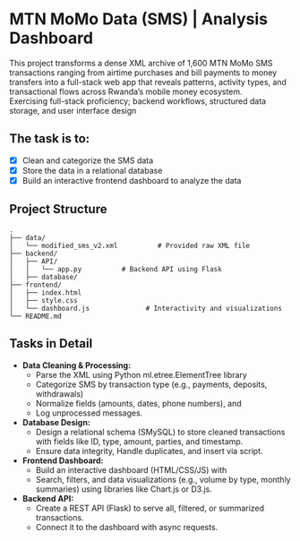 # MTN MoMo Data (SMS) | Analysis Dashboard
This project transforms a dense XML archive of 1,600 MTN MoMo SMS transactions ranging from airtime purchases and bill payments to money transfers into a full-stack web app that reveals patterns, activity types, and transactional flows across Rwanda’s mobile money ecosystem.  
Exercising full-stack proficiency; backend workflows, structured data storage, and user interface design

## The task is to:
- [x] Clean and categorize the SMS data
- [x] Store the data in a relational database
- [x] Build an interactive frontend dashboard to analyze the data

 ## Project Structure
 ```
.
├── data/
│   └── modified_sms_v2.xml          # Provided raw XML file
├── backend/
│   ├── API/
│   │   └── app.py          # Backend API using Flask       
│   ├── database/      
├── frontend/
│   ├── index.html
│   ├── style.css
│   └── dashboard.js              # Interactivity and visualizations        
└── README.md
```
## Tasks in Detail
- **Data Cleaning & Processing:**  
  - Parse the XML using Python ml.etree.ElementTree library
  - Categorize SMS by transaction type (e.g., payments, deposits, withdrawals)
  - Normalize fields (amounts, dates, phone numbers), and
  - Log unprocessed messages.
- **Database Design:**  
  - Design a relational schema (SMySQL) to store cleaned transactions with fields like ID, type, amount, parties, and timestamp.
  - Ensure data integrity, Handle duplicates, and insert via script.
- **Frontend Dashboard:**  
  - Build an interactive dashboard (HTML/CSS/JS) with
  - Search, filters, and data visualizations (e.g., volume by type, monthly summaries) using libraries like Chart.js or D3.js.
- **Backend API:**  
  - Create a REST API (Flask) to serve all, filtered, or summarized transactions.
  - Connect it to the dashboard with async requests.
